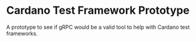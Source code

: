 # Cardano Test Framework Prototype

A prototype to see if gRPC would be a valid tool to help with Cardano test frameworks.
